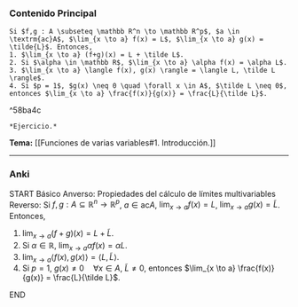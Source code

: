 ### Contenido Principal

```ad-proposition
Si $f,g : A \subseteq \mathbb R^n \to \mathbb R^p$, $a \in \textrm{ac}A$, $\lim_{x \to a} f(x) = L$, $\lim_{x \to a} g(x) = \tilde{L}$. Entonces,
1. $\lim_{x \to a} (f+g)(x) = L + \tilde L$.
2. Si $\alpha \in \mathbb R$, $\lim_{x \to a} \alpha f(x) = \alpha L$.
3. $\lim_{x \to a} \langle f(x), g(x) \rangle = \langle L, \tilde L \rangle$.
4. Si $p = 1$, $g(x) \neq 0 \quad \forall x \in A$, $\tilde L \neq 0$, entonces $\lim_{x \to a} \frac{f(x)}{g(x)} = \frac{L}{\tilde L}$.
```

^58ba4c

```ad-proof
*Ejercicio.*
```

**Tema:** [[Funciones de varias variables#1. Introducción.]]

---
### Anki

START
Básico
Anverso: Propiedades del cálculo de límites multivariables
Reverso: Si $f,g : A \subseteq \mathbb R^n \to \mathbb R^p$, $a \in \textrm{ac}A$, $\lim_{x \to a} f(x) = L$, $\lim_{x \to a} g(x) = \tilde{L}$. Entonces,
1. $\lim_{x \to a} (f+g)(x) = L + \tilde L$.
2. Si $\alpha \in \mathbb R$, $\lim_{x \to a} \alpha f(x) = \alpha L$.
3. $\lim_{x \to a} \langle f(x), g(x) \rangle = \langle L, \tilde L \rangle$.
4. Si $p = 1$, $g(x) \neq 0 \quad \forall x \in A$, $\tilde L \neq 0$, entonces $\lim_{x \to a} \frac{f(x)}{g(x)} = \frac{L}{\tilde L}$.
<!--ID: 1727422026414-->
END